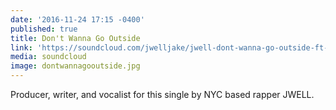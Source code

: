 ```yaml
---
date: '2016-11-24 17:15 -0400'
published: true
title: Don't Wanna Go Outside
link: 'https://soundcloud.com/jwelljake/jwell-dont-wanna-go-outside-ft-robert-don'
media: soundcloud
image: dontwannagooutside.jpg
---
```

Producer, writer, and vocalist for this single by NYC based rapper JWELL.
